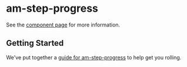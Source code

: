 am-step-progress
================

See the [component page](http://masteram.github.io/am-step-progress) for more information.

## Getting Started

We've put together a [guide for am-step-progress](http://www.polymer-project.org/docs/start/reusableelements.html) to help get you rolling.
